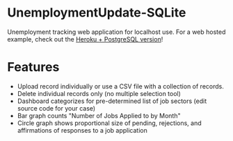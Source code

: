 # UnemploymentUpdate-SQLite
Unemployment tracking web application for localhost use. For a web hosted example, check out the [Heroku + PostgreSQL version]!

# Features
* Upload record individually or use a CSV file with a collection of records. 
* Delete individual records only (no multiple selection tool)
* Dashboard categorizes for pre-determined list of job sectors (edit source code for your case)
* Bar graph counts "Number of Jobs Applied to by Month"
* Circle graph shows proportional size of pending, rejections, and affirmations of responses to a job application

[Heroku + PostgreSQL version]: https://github.com/aflopez314/UnemploymentUpdate-Heroku
